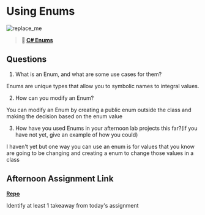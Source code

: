 # Using Enums

![replace_me](https://codeworks.blob.core.windows.net/public/assets/img/illustrations/placeholder.svg)

> **📖 [C# Enums](https://codeworksacademy.com/fs-student-guide/resources/wk10/03-Enums)**

## Questions

1. What is an Enum, and what are some use cases for them?

Enums are unique types that allow you to symbolic names to integral values.

2. How can you modify an Enum?

You can modify an Enum by creating a public enum outside the class and making the decision based on the enum value

3. How have you used Enums in your afternoon lab projects this far?(if you have not yet, give an example of how you could)

I haven't yet but one way you can use an enum is for values that you know are going to be changing and creating a enum to change those values in a class

## Afternoon Assignment Link

**[Repo](https://github.com/garrett-adamss/<ASSIGNMENT_REPO>)**

Identify at least 1 takeaway from today's assignment
